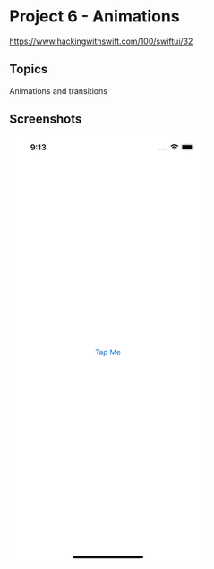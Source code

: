 # Project 6 - Animations

https://www.hackingwithswift.com/100/swiftui/32

## Topics

Animations and transitions

## Screenshots

![Screenshot](Screenshot/project6.gif)
